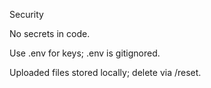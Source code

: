 Security



No secrets in code.



Use .env for keys; .env is gitignored.



Uploaded files stored locally; delete via /reset.

